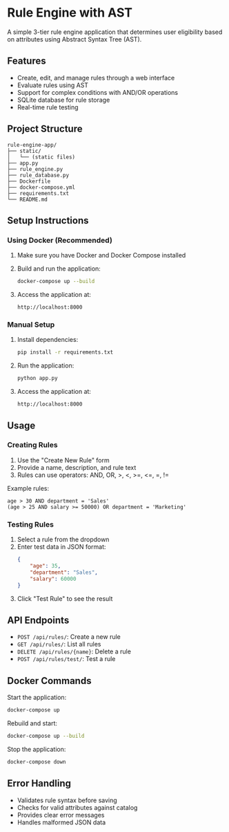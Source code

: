 # Rule Engine with AST

A simple 3-tier rule engine application that determines user eligibility based on attributes using Abstract Syntax Tree (AST).

## Features

- Create, edit, and manage rules through a web interface
- Evaluate rules using AST
- Support for complex conditions with AND/OR operations
- SQLite database for rule storage
- Real-time rule testing

## Project Structure

```plaintext
rule-engine-app/
├── static/
│   └── (static files)
├── app.py
├── rule_engine.py
├── rule_database.py
├── Dockerfile
├── docker-compose.yml
├── requirements.txt
└── README.md
```

## Setup Instructions

### Using Docker (Recommended)

1. Make sure you have Docker and Docker Compose installed

2. Build and run the application:
   ```bash
   docker-compose up --build
   ```

3. Access the application at:
   ```plaintext
   http://localhost:8000
   ```

### Manual Setup

1. Install dependencies:
   ```bash
   pip install -r requirements.txt
   ```

2. Run the application:
   ```bash
   python app.py
   ```

3. Access the application at:
   ```plaintext
   http://localhost:8000
   ```

## Usage

### Creating Rules

1. Use the "Create New Rule" form
2. Provide a name, description, and rule text
3. Rules can use operators: AND, OR, >, <, >=, <=, =, !=

Example rules:
```plaintext
age > 30 AND department = 'Sales'
(age > 25 AND salary >= 50000) OR department = 'Marketing'
```

### Testing Rules

1. Select a rule from the dropdown
2. Enter test data in JSON format:
   ```json
   {
       "age": 35,
       "department": "Sales",
       "salary": 60000
   }
   ```
3. Click "Test Rule" to see the result

## API Endpoints

- `POST /api/rules/`: Create a new rule
- `GET /api/rules/`: List all rules
- `DELETE /api/rules/{name}`: Delete a rule
- `POST /api/rules/test/`: Test a rule

## Docker Commands

Start the application:
```bash
docker-compose up
```

Rebuild and start:
```bash
docker-compose up --build
```

Stop the application:
```bash
docker-compose down
```


## Error Handling

- Validates rule syntax before saving
- Checks for valid attributes against catalog
- Provides clear error messages
- Handles malformed JSON data